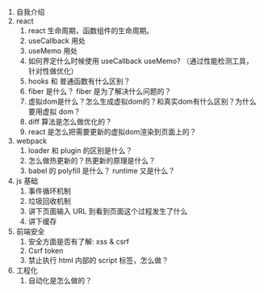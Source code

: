 1. 自我介绍
2. react 
   1. react 生命周期，函数组件的生命周期。
   2. useCallback 用处
   3. useMemo 用处
   4. 如何界定什么时候使用 useCallback useMemo? （通过性能检测工具，针对性做优化）
   5. hooks 和 普通函数有什么区别？
   6. fiber 是什么？ fiber 是为了解决什么问题的？
   7. 虚拟dom是什么？怎么生成虚拟dom的？和真实dom有什么区别？为什么要用虚拟 dom？
   8. diff 算法是怎么做优化的？
   9. react 是怎么把需要更新的虚拟dom渲染到页面上的？
3. webpack
   1. loader 和 plugin 的区别是什么？
   2. 怎么做热更新的？热更新的原理是什么？
   3. babel 的 polyfill 是什么？ runtime 又是什么？
4. js 基础
   1. 事件循环机制
   2. 垃圾回收机制
   3. 讲下页面输入 URL 到看到页面这个过程发生了什么
   4. 讲下缓存
5. 前端安全
   1. 安全方面是否有了解: xss & csrf 
   2. Csrf  token
   3. 禁止执行 html 内部的 script 标签，怎么做？
6. 工程化
   1. 自动化是怎么做的？
